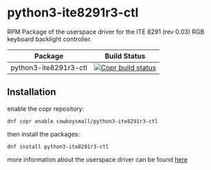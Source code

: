 # python3-ite8291r3-ctl

RPM Package of the userspace driver for the ITE 8291 (rev 0.03) RGB keyboard backlight controller.


| Package                    | Build Status                                                                                                                                                                                                                                                                 |
| -------------------------- | ---------------------------------------------------------------------------------------------------------------------------------------------------------------------------------------------------------------------------------------------------------------------------- |
| python3-ite8291r3-ctl      | [![Copr build status](https://copr.fedorainfracloud.org/coprs/cowboysmall/python3-ite8291r3-ctl/package/python3-ite8291r3-ctl/status_image/last_build.png)](https://copr.fedorainfracloud.org/coprs/cowboysmall/python3-ite8291r3-ctl/package/python3-ite8291r3-ctl/)        |



## Installation

enable the copr repository:

```
dnf copr enable cowboysmall/python3-ite8291r3-ctl 
```

then install the packages:

```
dnf install python3-ite8291r3-ctl 
```

more information about the userspace driver can be found [here](https://github.com/pobrn/ite8291r3-ctl)

